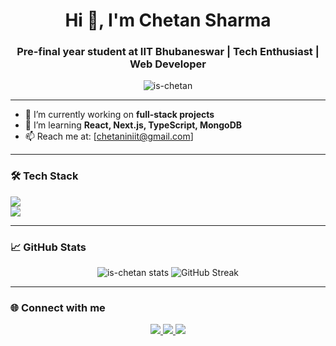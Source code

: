 <h1 align="center">Hi 👋, I'm Chetan Sharma</h1>
<h3 align="center">Pre-final year student at IIT Bhubaneswar | Tech Enthusiast | Web Developer</h3>

<p align="center">
  <img src="https://komarev.com/ghpvc/?username=is-chetan&label=Profile%20views&color=0e75b6&style=flat" alt="is-chetan" />
</p>

---

- 🔭 I’m currently working on **full-stack projects**
- 🌱 I’m learning **React, Next.js, TypeScript, MongoDB**
- 📫 Reach me at: [chetaniniit@gmail.com]

---

### 🛠️ Tech Stack
<div>
  <img src="https://skillicons.dev/icons?i=java,c" />
</div>
<div>
  <img src="https://skillicons.dev/icons?i=html,css,js,react,tailwind,nextjs,nodejs,mongodb,git,github,vscode,postman" />
</div>

---

### 📈 GitHub Stats

<p align="center">
  <img src="https://github-readme-stats.vercel.app/api?username=is-chetan&show_icons=true&theme=tokyonight" alt="is-chetan stats" />
  <img src="https://github-readme-streak-stats.herokuapp.com/?user=is-chetan&theme=tokyonight" alt="GitHub Streak" />
</p>

---

### 🌐 Connect with me  
<p align="center">
  <a href="https://www.linkedin.com/in/sharmachetan07" target="_blank">
    <img src="https://img.shields.io/badge/LinkedIn-blue?logo=linkedin&logoColor=white" />
  </a>
  <a href="mailto:chetaniniit@gmail.com">
    <img src="https://img.shields.io/badge/Gmail-D14836?logo=gmail&logoColor=white" />
  </a>
  <a href="https://x.com/MrCSharma2" target="_blank">
    <img src="https://img.shields.io/badge/Twitter-1DA1F2?logo=twitter&logoColor=white" />
  </a>
</p>

